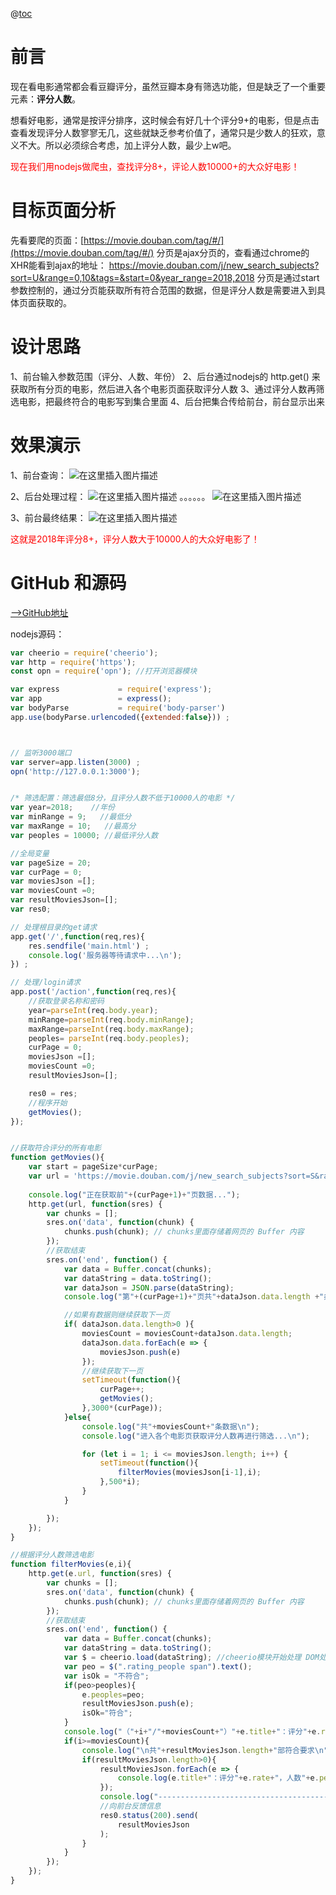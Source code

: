 @[toc](老板，今年有哪些大众好电影？（nodejs豆瓣电影爬虫）)

# 前言
现在看电影通常都会看豆瓣评分，虽然豆瓣本身有筛选功能，但是缺乏了一个重要元素：**评分人数**。
 
想看好电影，通常是按评分排序，这时候会有好几十个评分9+的电影，但是点击查看发现评分人数寥寥无几，这些就缺乏参考价值了，通常只是少数人的狂欢，意义不大。所以必须综合考虑，加上评分人数，最少上w吧。
 
<font color="red">现在我们用nodejs做爬虫，查找评分8+，评论人数10000+的大众好电影！</font>
 
 # 目标页面分析
先看要爬的页面：[https://movie.douban.com/tag/#/](https://movie.douban.com/tag/#/)
分页是ajax分页的，查看通过chrome的XHR能看到ajax的地址：
https://movie.douban.com/j/new_search_subjects?sort=U&range=0,10&tags=&start=0&year_range=2018,2018
分页是通过start参数控制的，通过分页能获取所有符合范围的数据，但是评分人数是需要进入到具体页面获取的。
 
# 设计思路
1、前台输入参数范围（评分、人数、年份）
2、后台通过nodejs的 http.get() 来获取所有分页的电影，然后进入各个电影页面获取评分人数
3、通过评分人数再筛选电影，把最终符合的电影写到集合里面
4、后台把集合传给前台，前台显示出来
 
 # 效果演示
1、前台查询：
![在这里插入图片描述](https://img-blog.csdnimg.cn/20191011001606624.png?x-oss-process=image/watermark,type_ZmFuZ3poZW5naGVpdGk,shadow_10,text_aHR0cHM6Ly9ibG9nLmNzZG4ubmV0L2lhbWx1amluZ3Rhbw==,size_16,color_FFFFFF,t_70)

 
2、后台处理过程：
![在这里插入图片描述](https://img-blog.csdnimg.cn/20191011001930927.png?x-oss-process=image/watermark,type_ZmFuZ3poZW5naGVpdGk,shadow_10,text_aHR0cHM6Ly9ibG9nLmNzZG4ubmV0L2lhbWx1amluZ3Rhbw==,size_16,color_FFFFFF,t_70)
。。。。。。
![在这里插入图片描述](https://img-blog.csdnimg.cn/20191011001950455.png?x-oss-process=image/watermark,type_ZmFuZ3poZW5naGVpdGk,shadow_10,text_aHR0cHM6Ly9ibG9nLmNzZG4ubmV0L2lhbWx1amluZ3Rhbw==,size_16,color_FFFFFF,t_70)

 
3、前台最终结果：
![在这里插入图片描述](https://img-blog.csdnimg.cn/20191011002127425.png?x-oss-process=image/watermark,type_ZmFuZ3poZW5naGVpdGk,shadow_10,text_aHR0cHM6Ly9ibG9nLmNzZG4ubmV0L2lhbWx1amluZ3Rhbw==,size_16,color_FFFFFF,t_70)

<font color="red">这就是2018年评分8+，评分人数大于10000人的大众好电影了！</font>

# GitHub 和源码
[-->GitHub地址](https://github.com/lujingtao/Douban-movies-spider-by-nodeJs)

nodejs源码：
```js
var cheerio = require('cheerio');
var http = require('https');
const opn = require('opn'); //打开浏览器模块

var express             = require('express');
var app                 = express();
var bodyParse           = require('body-parser')
app.use(bodyParse.urlencoded({extended:false})) ;



// 监听3000端口
var server=app.listen(3000) ;
opn('http://127.0.0.1:3000');


/* 筛选配置：筛选最低8分，且评分人数不低于10000人的电影 */
var year=2018;    //年份
var minRange = 9;   //最低分
var maxRange = 10;   //最高分
var peoples = 10000; //最低评分人数

//全局变量
var pageSize = 20;
var curPage = 0;
var moviesJson =[];
var moviesCount =0;
var resultMoviesJson=[];
var res0;

// 处理根目录的get请求
app.get('/',function(req,res){
    res.sendfile('main.html') ;
    console.log('服务器等待请求中...\n');
}) ;

// 处理/login请求
app.post('/action',function(req,res){
    //获取登录名称和密码
    year=parseInt(req.body.year);
    minRange=parseInt(req.body.minRange);
    maxRange=parseInt(req.body.maxRange);
    peoples= parseInt(req.body.peoples);
    curPage = 0;
    moviesJson =[];
    moviesCount =0;
    resultMoviesJson=[];

    res0 = res;
    //程序开始
    getMovies();
});


//获取符合评分的所有电影
function getMovies(){
    var start = pageSize*curPage;
    var url = 'https://movie.douban.com/j/new_search_subjects?sort=S&range='+minRange+','+maxRange+'&tags=%E7%94%B5%E5%BD%B1&start='+start+'&year_range='+year+','+year+'';
    
    console.log("正在获取前"+(curPage+1)+"页数据...");
    http.get(url, function(sres) {
        var chunks = [];
        sres.on('data', function(chunk) {
            chunks.push(chunk); // chunks里面存储着网页的 Buffer 内容
        });
        //获取结束
        sres.on('end', function() {
            var data = Buffer.concat(chunks);
            var dataString = data.toString();
            var dataJson = JSON.parse(dataString);
            console.log("第"+(curPage+1)+"页共"+dataJson.data.length +"条数据\n");

            //如果有数据则继续获取下一页
            if( dataJson.data.length>0 ){
                moviesCount = moviesCount+dataJson.data.length;
                dataJson.data.forEach(e => {
                    moviesJson.push(e)
                });
                //继续获取下一页
                setTimeout(function(){
                    curPage++;
                    getMovies();
                },3000*(curPage));
            }else{
                console.log("共"+moviesCount+"条数据\n");
                console.log("进入各个电影页获取评分人数再进行筛选...\n");

                for (let i = 1; i <= moviesJson.length; i++) {
                    setTimeout(function(){
                        filterMovies(moviesJson[i-1],i);
                    },500*i);
                }
            }

        });
    });
}

//根据评分人数筛选电影
function filterMovies(e,i){
    http.get(e.url, function(sres) {
        var chunks = [];
        sres.on('data', function(chunk) {
            chunks.push(chunk); // chunks里面存储着网页的 Buffer 内容
        });
        //获取结束
        sres.on('end', function() {
            var data = Buffer.concat(chunks);
            var dataString = data.toString();
            var $ = cheerio.load(dataString); //cheerio模块开始处理 DOM处理
            var peo = $(".rating_people span").text();
            var isOk = "不符合";
            if(peo>peoples){
                e.peoples=peo;
                resultMoviesJson.push(e);
                isOk="符合";
            }
            console.log("（"+i+"/"+moviesCount+"）"+e.title+"：评分"+e.rate+"，人数"+peo+"-->"+isOk);
            if(i>=moviesCount){
                console.log("\n共"+resultMoviesJson.length+"部符合要求\n");
                if(resultMoviesJson.length>0){
                    resultMoviesJson.forEach(e => {
                        console.log(e.title+"：评分"+e.rate+"，人数"+e.peoples);
                    });
                    console.log("--------------------------------------------");
                    //向前台反馈信息
                    res0.status(200).send(
                        resultMoviesJson
                    );
                }
            }
        });
    });
}
```